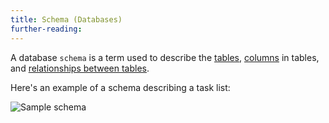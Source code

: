 ```yaml
---
title: Schema (Databases)
further-reading:
---
```

A database `schema` is a term used to describe the [tables](/table-databases), [columns](/column-databases) in tables, and [relationships between tables](/relational-database).

Here's an example of a schema describing a task list:

![Sample schema](http://www.paulzaich.com/wp-content/uploads/2012/07/Screen-Shot-2012-07-03-at-3.28.08-PM-600x400.png)
